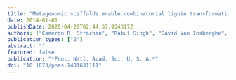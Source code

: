 ```yaml
---
title: "Metagenomic scaffolds enable combinatorial lignin transformation"
date: 2014-01-01
publishDate: 2020-04-28T02:44:37.934317Z
authors: ["Cameron R. Strachan", "Rahul Singh", "David Van Insberghe", "Kateryna Ievdokymenko", "Karen Budwill", "William W. Mohn", "Lindsay D. Eltis", "Steven J. Hallam"]
publication_types: ["2"]
abstract: ""
featured: false
publication: "*Proc. Natl. Acad. Sci. U. S. A.*"
doi: "10.1073/pnas.1401631111"
---
```


